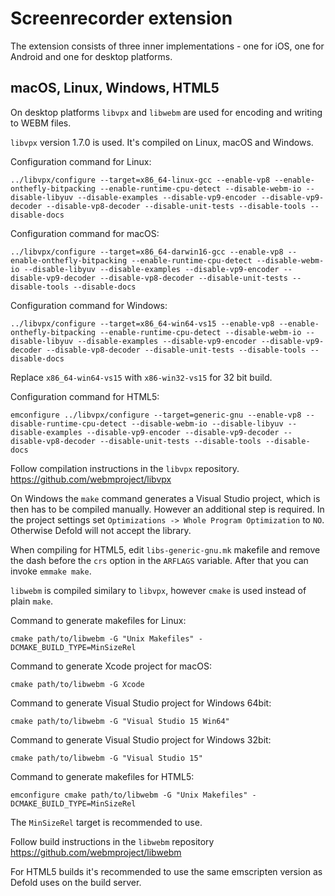 # Screenrecorder extension

The extension consists of three inner implementations - one for iOS, one for Android and one for desktop platforms.

## macOS, Linux, Windows, HTML5

On desktop platforms `libvpx` and `libwebm` are used for encoding and writing to WEBM files.

`libvpx` version 1.7.0 is used. It's compiled on Linux, macOS and Windows.

Configuration command for Linux:
```
../libvpx/configure --target=x86_64-linux-gcc --enable-vp8 --enable-onthefly-bitpacking --enable-runtime-cpu-detect --disable-webm-io --disable-libyuv --disable-examples --disable-vp9-encoder --disable-vp9-decoder --disable-vp8-decoder --disable-unit-tests --disable-tools --disable-docs
```

Configuration command for macOS:
```
../libvpx/configure --target=x86_64-darwin16-gcc --enable-vp8 --enable-onthefly-bitpacking --enable-runtime-cpu-detect --disable-webm-io --disable-libyuv --disable-examples --disable-vp9-encoder --disable-vp9-decoder --disable-vp8-decoder --disable-unit-tests --disable-tools --disable-docs
```

Configuration command for Windows:
```
../libvpx/configure --target=x86_64-win64-vs15 --enable-vp8 --enable-onthefly-bitpacking --enable-runtime-cpu-detect --disable-webm-io --disable-libyuv --disable-examples --disable-vp9-encoder --disable-vp9-decoder --disable-vp8-decoder --disable-unit-tests --disable-tools --disable-docs
```

Replace `x86_64-win64-vs15` with `x86-win32-vs15` for 32 bit build.

Configuration command for HTML5:
```
emconfigure ../libvpx/configure --target=generic-gnu --enable-vp8 --disable-runtime-cpu-detect --disable-webm-io --disable-libyuv --disable-examples --disable-vp9-encoder --disable-vp9-decoder --disable-vp8-decoder --disable-unit-tests --disable-tools --disable-docs
```

Follow compilation instructions in the `libvpx` repository. https://github.com/webmproject/libvpx

On Windows the `make` command generates a Visual Studio project, which is then has to be compiled manually. However an additional step is required. In the project settings set `Optimizations -> Whole Program Optimization` to `NO`. Otherwise Defold will not accept the library.

When compiling for HTML5, edit `libs-generic-gnu.mk` makefile and remove the dash before the `crs` option in the `ARFLAGS` variable. After that you can invoke `emmake make`.

`libwebm` is compiled similary to `libvpx`, however `cmake` is used instead of plain `make`.

Command to generate makefiles for Linux:
```
cmake path/to/libwebm -G "Unix Makefiles" -DCMAKE_BUILD_TYPE=MinSizeRel
```

Command to generate Xcode project for macOS:
```
cmake path/to/libwebm -G Xcode
```

Command to generate Visual Studio project for Windows 64bit:
```
cmake path/to/libwebm -G "Visual Studio 15 Win64" 
```

Command to generate Visual Studio project for Windows 32bit:
```
cmake path/to/libwebm -G "Visual Studio 15" 
```

Command to generate makefiles for HTML5:
```
emconfigure cmake path/to/libwebm -G "Unix Makefiles" -DCMAKE_BUILD_TYPE=MinSizeRel
```

The `MinSizeRel` target is recommended to use.

Follow build instructions in the `libwebm` repository https://github.com/webmproject/libwebm

For HTML5 builds it's recommended to use the same emscripten version as Defold uses on the build server.